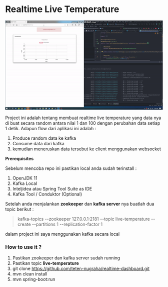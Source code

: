 # Realtime Live Temperature



![gambar](gambar/gambar.gif "gambar")





Project ini adalah tentang membuat realtime live temperature yang data nya di buat secara random antara nilai 1 dan 100 dengan perubahan data setiap 1 detik.  Adapun flow dari aplikasi ini adalah :

1. Produce random data ke kafka
2. Consume data dari kafka 
3. kemudian meneruskan data tersebut ke client menggunakan websocket



**Prerequisites**

Sebelum mencoba repo ini pastikan local anda sudah terinstall :

1. OpenJDK 11
2. Kafka Local
3. Inteljidea atau Spring Tool Suite as IDE
4. Kafka Tool / Conduktor (Optional)



Setelah anda menjalankan **zookeeper** dan **kafka server** nya buatlah dua topic berikut :

> kafka-topics --zookeeper 127.0.0.1:2181 --topic live-temperature --create --partitions 1 --replication-factor 1

dalam project ini saya menggunakan kafka secara local



### **How to use it ?**

1. Pastikan zookeeper dan kafka server sudah running
2. Pastikan topic **live-temperature** 
3. git clone https://github.com/teten-nugraha/realtime-dashboard.git 
4. mvn clean install
5. mvn spring-boot:run 





